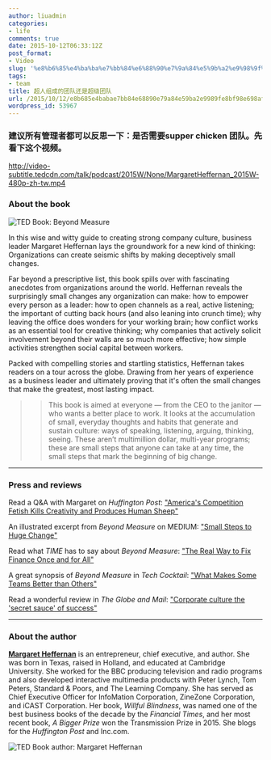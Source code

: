 ```yaml
---
author: liuadmin
categories:
- life
comments: true
date: 2015-10-12T06:33:12Z
post_format:
- Video
slug: '%e8%b6%85%e4%ba%ba%e7%bb%84%e6%88%90%e7%9a%84%e5%9b%a2%e9%98%9f%e8%bf%98%e6%98%af%e8%b6%85%e7%ba%a7%e5%9b%a2%e9%98%9f'
tags:
- team
title: 超人组成的团队还是超级团队
url: /2015/10/12/e8b685e4babae7bb84e68890e79a84e59ba2e9989fe8bf98e698afe8b685e7baa7e59ba2e9989f/
wordpress_id: 53967
---
```


### 建议所有管理者都可以反思一下：是否需要supper chicken 团队。先看下这个视频。


http://video-subtitle.tedcdn.com/talk/podcast/2015W/None/MargaretHeffernan_2015W-480p-zh-tw.mp4


### About the book















![TED Book: Beyond Measure](https://tedcdnpi-a.akamaihd.net/r/pb-assets.tedcdn.com/system/baubles/files/000/002/439/original/TEDBook_heffernan_cover.jpg?w=320)














In this wise and witty guide to creating strong company culture, business leader Margaret Heffernan lays the groundwork for a new kind of thinking: Organizations can create seismic shifts by making deceptively small changes.

Far beyond a prescriptive list, this book spills over with fascinating anecdotes from organizations around the world. Heffernan reveals the surprisingly small changes any organization can make: how to empower every person as a leader: how to open channels as a real, active listening; the important of cutting back hours (and also leaning into crunch time); why leaving the office does wonders for your working brain; how conflict works as an essential tool for creative thinking; why companies that actively solicit involvement beyond their walls are so much more effective; how simple activities strengthen social capital between workers.

Packed with compelling stories and startling statistics, Heffernan takes readers on a tour across the globe. Drawing from her years of experience as a business leader and ultimately proving that it's often the small changes that make the greatest, most lasting impact.





















<blockquote>

> 
> This book is aimed at everyone — from the CEO to the janitor — who wants a better place to work. It looks at the accumulation of small, everyday thoughts and habits that generate and sustain culture: ways of speaking, listening, arguing, thinking, seeing. These aren’t multimillion dollar, multi-year programs; these are small steps that anyone can take at any time, the small steps that mark the beginning of big change.
> 
> </blockquote>











* * *





### Press and reviews









Read a Q&A with Margaret on _Huffington Post_: ["America's Competition Fetish Kills Creativity and Produces Human Sheep"](http://www.huffingtonpost.com/lynn-parramore/americas-competition-feti_b_7504540.html)

An illustrated excerpt from _Beyond Measure_ on MEDIUM: ["Small Steps to Huge Change"](https://medium.com/@M_Heffernan/small-steps-to-huge-change-a8f86d414ed9)

Read what _TIME_ has to say about _Beyond Measure_: ["The Real Way to Fix Finance Once and for All"](http://time.com/3851826/financial-reform/)

A great synopsis of _Beyond Measure_ in _Tech Cocktail_: ["What Makes Some Teams Better than Others"](http://tech.co/team-margaret-heffernan-social-capital-2015-05)

Read a wonderful review in _The Globe and Mail_: ["Corporate culture the 'secret sauce' of success"](http://www.theglobeandmail.com/report-on-business/careers/management/corporate-culture-the-secret-sauce-of-success/article26091012/)










* * *





### About the author















[**Margaret Heffernan**](http://www.ted.com/speakers/margaret_heffernan) is an entrepreneur, chief executive, and author. She was born in Texas, raised in Holland, and educated at Cambridge University. She worked for the BBC producing television and radio programs and also developed interactive multimedia products with Peter Lynch, Tom Peters, Standard & Poors, and The Learning Company. She has served as Chief Executive Officer for InfoMation Corporation, ZineZone Corporation, and iCAST Corporation. Her book, _Willful Blindness_, was named one of the best business books of the decade by the _Financial Times_, and her most recent book, _A Bigger Prize_ won the Transmission Prize in 2015. She blogs for the _Huffington Post_ and Inc.com.














![TED Book author: Margaret Heffernan](https://tedcdnpi-a.akamaihd.net/r/pb-assets.tedcdn.com/system/baubles/files/000/002/443/original/tedbook_heffernan_headshot.jpg?1428423786?w=320)











